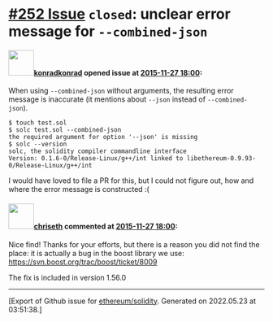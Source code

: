 # [\#252 Issue](https://github.com/ethereum/solidity/issues/252) `closed`: unclear error message for `--combined-json`

#### <img src="https://avatars.githubusercontent.com/u/3705643?v=4" width="50">[konradkonrad](https://github.com/konradkonrad) opened issue at [2015-11-27 18:00](https://github.com/ethereum/solidity/issues/252):

When using `--combined-json` without arguments, the resulting error message is inaccurate (it mentions about `--json` instead of `--combined-json`).

```
$ touch test.sol
$ solc test.sol --combined-json
the required argument for option '--json' is missing
$ solc --version
solc, the solidity compiler commandline interface
Version: 0.1.6-0/Release-Linux/g++/int linked to libethereum-0.9.93-0/Release-Linux/g++/int
```

I would have loved to file a PR for this, but I could not figure out, how and where the error message is constructed :(


#### <img src="https://avatars.githubusercontent.com/u/9073706?v=4" width="50">[chriseth](https://github.com/chriseth) commented at [2015-11-27 18:00](https://github.com/ethereum/solidity/issues/252#issuecomment-160190757):

Nice find! Thanks for your efforts, but there is a reason you did not find the place: it is actually a bug in the boost library we use:
https://svn.boost.org/trac/boost/ticket/8009

The fix is included in version 1.56.0


-------------------------------------------------------------------------------



[Export of Github issue for [ethereum/solidity](https://github.com/ethereum/solidity). Generated on 2022.05.23 at 03:51:38.]
